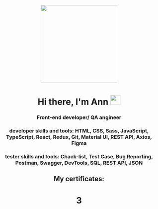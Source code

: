 
<div id="header" align="center">
	<img src="https://ak.picdn.net/shutterstock/videos/5131757/thumb/2.jpg" width="70%"  height="250"/>
<h1>Hi there, I'm Ann
<img src="https://github.com/blackcater/blackcater/raw/main/images/Hi.gif" height="32"/></h1>
<h3>Front-end developer/ QA angineer</h3>
<h3>developer skills and tools: HTML, CSS, Sass, JavaScript, TypeScript, React, Redux, Git, Material UI, REST API, Axios, Figma</h3>
	
<h3>tester skills and tools: Chack-list, Test Case, Bug Reporting, Postman, Swagger, DevTools, SQL, REST API, JSON</h3>
<h2>My certificates:</h2>  
	<h1>3</h1>
</div>
                                                                                 
